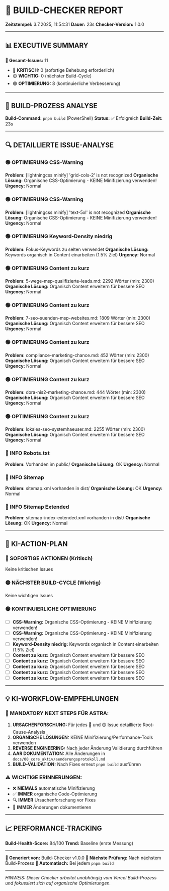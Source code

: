 # 🤖 BUILD-CHECKER REPORT

**Zeitstempel:** 3.7.2025, 11:54:31
**Dauer:** 23s
**Checker-Version:** 1.0.0

---

## 📊 EXECUTIVE SUMMARY


**🎯 Gesamt-Issues:** 11
- 🔴 **KRITISCH:** 0 (sofortige Behebung erforderlich)
- 🟡 **WICHTIG:** 0 (nächster Build-Cycle)  
- 🟢 **OPTIMIERUNG:** 8 (kontinuierliche Verbesserung)


---

## 🚀 BUILD-PROZESS ANALYSE

**Build-Command:** `pnpm build` (PowerShell)
**Status:** ✅ Erfolgreich
**Build-Zeit:** 23s



---

## 🔍 DETAILLIERTE ISSUE-ANALYSE


### 🟢 OPTIMIERUNG CSS-Warning
**Problem:** [lightningcss minify] 'grid-cols-2' is not recognized
**Organische Lösung:** Organische CSS-Optimierung - KEINE Minifizierung verwenden!
**Urgency:** Normal


### 🟢 OPTIMIERUNG CSS-Warning
**Problem:** [lightningcss minify] 'text-5xl' is not recognized
**Organische Lösung:** Organische CSS-Optimierung - KEINE Minifizierung verwenden!
**Urgency:** Normal


### 🟢 OPTIMIERUNG Keyword-Density niedrig
**Problem:** Fokus-Keywords zu selten verwendet
**Organische Lösung:** Keywords organisch in Content einarbeiten (1.5% Ziel)
**Urgency:** Normal


### 🟢 OPTIMIERUNG Content zu kurz
**Problem:** 5-wege-msp-qualifizierte-leads.md: 2292 Wörter (min: 2300)
**Organische Lösung:** Organisch Content erweitern für bessere SEO
**Urgency:** Normal


### 🟢 OPTIMIERUNG Content zu kurz
**Problem:** 7-seo-suenden-msp-websites.md: 1809 Wörter (min: 2300)
**Organische Lösung:** Organisch Content erweitern für bessere SEO
**Urgency:** Normal


### 🟢 OPTIMIERUNG Content zu kurz
**Problem:** compliance-marketing-chance.md: 452 Wörter (min: 2300)
**Organische Lösung:** Organisch Content erweitern für bessere SEO
**Urgency:** Normal


### 🟢 OPTIMIERUNG Content zu kurz
**Problem:** dora-nis2-marketing-chance.md: 444 Wörter (min: 2300)
**Organische Lösung:** Organisch Content erweitern für bessere SEO
**Urgency:** Normal


### 🟢 OPTIMIERUNG Content zu kurz
**Problem:** lokales-seo-systemhaeuser.md: 2255 Wörter (min: 2300)
**Organische Lösung:** Organisch Content erweitern für bessere SEO
**Urgency:** Normal


### 🔵 INFO Robots.txt
**Problem:** Vorhanden im public/
**Organische Lösung:** OK
**Urgency:** Normal


### 🔵 INFO Sitemap
**Problem:** sitemap.xml vorhanden in dist/
**Organische Lösung:** OK
**Urgency:** Normal


### 🔵 INFO Sitemap Extended
**Problem:** sitemap-index-extended.xml vorhanden in dist/
**Organische Lösung:** OK
**Urgency:** Normal



---

## 🎯 KI-ACTION-PLAN

### 🔴 SOFORTIGE AKTIONEN (Kritisch)
Keine kritischen Issues

### 🟡 NÄCHSTER BUILD-CYCLE (Wichtig)  
Keine wichtigen Issues

### 🟢 KONTINUIERLICHE OPTIMIERUNG
- [ ] **CSS-Warning:** Organische CSS-Optimierung - KEINE Minifizierung verwenden!
- [ ] **CSS-Warning:** Organische CSS-Optimierung - KEINE Minifizierung verwenden!
- [ ] **Keyword-Density niedrig:** Keywords organisch in Content einarbeiten (1.5% Ziel)
- [ ] **Content zu kurz:** Organisch Content erweitern für bessere SEO
- [ ] **Content zu kurz:** Organisch Content erweitern für bessere SEO
- [ ] **Content zu kurz:** Organisch Content erweitern für bessere SEO
- [ ] **Content zu kurz:** Organisch Content erweitern für bessere SEO
- [ ] **Content zu kurz:** Organisch Content erweitern für bessere SEO

---

## 💡 KI-WORKFLOW-EMPFEHLUNGEN

### 🔄 MANDATORY NEXT STEPS FÜR ASTRA:

1. **URSACHENFORSCHUNG:** Für jedes 🔴 und 🟡 Issue detaillierte Root-Cause-Analysis
2. **ORGANISCHE LÖSUNGEN:** KEINE Minifizierung/Performance-Tools verwenden
3. **REVERSE ENGINEERING:** Nach jeder Änderung Validierung durchführen
4. **AAR DOKUMENTATION:** Alle Änderungen in `docs/00_core_aktiv/aenderungsprotokoll.md`
5. **BUILD-VALIDATION:** Nach Fixes erneut `pnpm build` ausführen

### ⚠️ WICHTIGE ERINNERUNGEN:
- ❌ **NIEMALS** automatische Minifizierung
- ✅ **IMMER** organische Code-Optimierung
- 🔍 **IMMER** Ursachenforschung vor Fixes
- 📝 **IMMER** Änderungen dokumentieren

---

## 📈 PERFORMANCE-TRACKING

**Build-Health-Score:** 84/100
**Trend:** Baseline (erste Messung)

---

**🤖 Generiert von:** Build-Checker v1.0.0
**📅 Nächste Prüfung:** Nach nächstem Build-Prozess
**🔄 Automatisch:** Bei jedem `pnpm build`

---

*HINWEIS: Dieser Checker arbeitet unabhängig vom Vercel Build-Prozess und fokussiert sich auf organische Optimierungen.*
